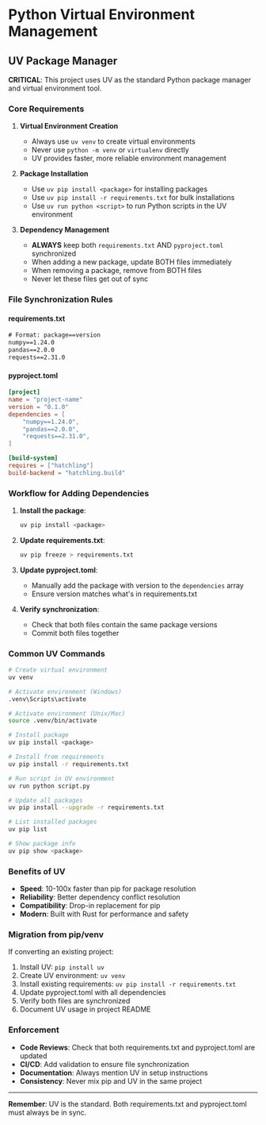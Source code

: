 # Python Virtual Environment Management

## UV Package Manager

**CRITICAL**: This project uses UV as the standard Python package manager and virtual environment tool.

### Core Requirements

1. **Virtual Environment Creation**
   - Always use `uv venv` to create virtual environments
   - Never use `python -m venv` or `virtualenv` directly
   - UV provides faster, more reliable environment management

2. **Package Installation**
   - Use `uv pip install <package>` for installing packages
   - Use `uv pip install -r requirements.txt` for bulk installations
   - Use `uv run python <script>` to run Python scripts in the UV environment

3. **Dependency Management**
   - **ALWAYS** keep both `requirements.txt` AND `pyproject.toml` synchronized
   - When adding a new package, update BOTH files immediately
   - When removing a package, remove from BOTH files
   - Never let these files get out of sync

### File Synchronization Rules

#### requirements.txt
```txt
# Format: package==version
numpy==1.24.0
pandas==2.0.0
requests==2.31.0
```

#### pyproject.toml
```toml
[project]
name = "project-name"
version = "0.1.0"
dependencies = [
    "numpy==1.24.0",
    "pandas==2.0.0",
    "requests==2.31.0",
]

[build-system]
requires = ["hatchling"]
build-backend = "hatchling.build"
```

### Workflow for Adding Dependencies

1. **Install the package**:
   ```bash
   uv pip install <package>
   ```

2. **Update requirements.txt**:
   ```bash
   uv pip freeze > requirements.txt
   ```

3. **Update pyproject.toml**:
   - Manually add the package with version to the `dependencies` array
   - Ensure version matches what's in requirements.txt

4. **Verify synchronization**:
   - Check that both files contain the same package versions
   - Commit both files together

### Common UV Commands

```bash
# Create virtual environment
uv venv

# Activate environment (Windows)
.venv\Scripts\activate

# Activate environment (Unix/Mac)
source .venv/bin/activate

# Install package
uv pip install <package>

# Install from requirements
uv pip install -r requirements.txt

# Run script in UV environment
uv run python script.py

# Update all packages
uv pip install --upgrade -r requirements.txt

# List installed packages
uv pip list

# Show package info
uv pip show <package>
```

### Benefits of UV

- **Speed**: 10-100x faster than pip for package resolution
- **Reliability**: Better dependency conflict resolution
- **Compatibility**: Drop-in replacement for pip
- **Modern**: Built with Rust for performance and safety

### Migration from pip/venv

If converting an existing project:

1. Install UV: `pip install uv`
2. Create UV environment: `uv venv`
3. Install existing requirements: `uv pip install -r requirements.txt`
4. Update pyproject.toml with all dependencies
5. Verify both files are synchronized
6. Document UV usage in project README

### Enforcement

- **Code Reviews**: Check that both requirements.txt and pyproject.toml are updated
- **CI/CD**: Add validation to ensure file synchronization
- **Documentation**: Always mention UV in setup instructions
- **Consistency**: Never mix pip and UV in the same project

---

**Remember**: UV is the standard. Both requirements.txt and pyproject.toml must always be in sync.

